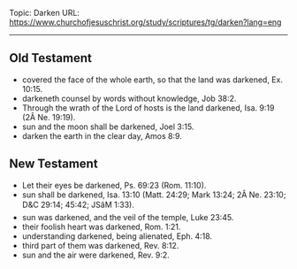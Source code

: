 Topic: Darken
URL: https://www.churchofjesuschrist.org/study/scriptures/tg/darken?lang=eng

---

## Old Testament

- covered the face of the whole earth, so that the land was darkened, Ex. 10:15.
- darkeneth counsel by words without knowledge, Job 38:2.
- Through the wrath of the Lord of hosts is the land darkened, Isa. 9:19 (2Â Ne. 19:19).
- sun and the moon shall be darkened, Joel 3:15.
- darken the earth in the clear day, Amos 8:9.

## New Testament

- Let their eyes be darkened, Ps. 69:23 (Rom. 11:10).
- sun shall be darkened, Isa. 13:10 (Matt. 24:29; Mark 13:24; 2Â Ne. 23:10; D&C 29:14; 45:42; JSâM 1:33).
- sun was darkened, and the veil of the temple, Luke 23:45.
- their foolish heart was darkened, Rom. 1:21.
- understanding darkened, being alienated, Eph. 4:18.
- third part of them was darkened, Rev. 8:12.
- sun and the air were darkened, Rev. 9:2.

